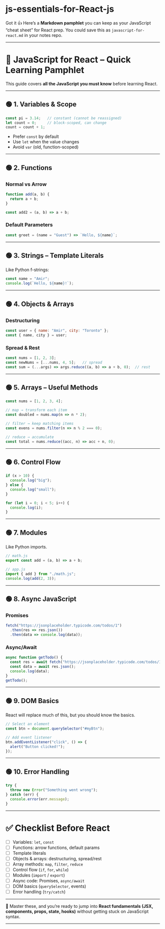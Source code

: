 # js-essentials-for-React-js

Got it 👍
Here’s a **Markdown pamphlet** you can keep as your JavaScript “cheat sheet” for React prep.
You could save this as `javascript-for-react.md` in your notes repo.

---

# 📘 JavaScript for React – Quick Learning Pamphlet

This guide covers **all the JavaScript you must know** before learning React.

---

## 🟢 1. Variables & Scope

```js
const pi = 3.14;   // constant (cannot be reassigned)
let count = 0;     // block-scoped, can change
count = count + 1;
```

* Prefer `const` by default
* Use `let` when the value changes
* Avoid `var` (old, function-scoped)

---

## 🟢 2. Functions

### Normal vs Arrow

```js
function add(a, b) {
  return a + b;
}

const add2 = (a, b) => a + b;
```

### Default Parameters

```js
const greet = (name = "Guest") => `Hello, ${name}`;
```

---

## 🟢 3. Strings – Template Literals

Like Python f-strings:

```js
const name = "Amir";
console.log(`Hello, ${name}!`);
```

---

## 🟢 4. Objects & Arrays

### Destructuring

```js
const user = { name: "Amir", city: "Toronto" };
const { name, city } = user;
```

### Spread & Rest

```js
const nums = [1, 2, 3];
const newNums = [...nums, 4, 5];   // spread
const sum = (...args) => args.reduce((a, b) => a + b, 0);  // rest
```

---

## 🟢 5. Arrays – Useful Methods

```js
const nums = [1, 2, 3, 4];

// map → transform each item
const doubled = nums.map(n => n * 2);

// filter → keep matching items
const evens = nums.filter(n => n % 2 === 0);

// reduce → accumulate
const total = nums.reduce((acc, n) => acc + n, 0);
```

---

## 🟢 6. Control Flow

```js
if (x > 10) {
  console.log("big");
} else {
  console.log("small");
}

for (let i = 0; i < 5; i++) {
  console.log(i);
}
```

---

## 🟢 7. Modules

Like Python imports.

```js
// math.js
export const add = (a, b) => a + b;

// app.js
import { add } from "./math.js";
console.log(add(2, 3));
```

---

## 🟢 8. Async JavaScript

### Promises

```js
fetch("https://jsonplaceholder.typicode.com/todos/1")
  .then(res => res.json())
  .then(data => console.log(data));
```

### Async/Await

```js
async function getTodo() {
  const res = await fetch("https://jsonplaceholder.typicode.com/todos/1");
  const data = await res.json();
  console.log(data);
}
getTodo();
```

---

## 🟢 9. DOM Basics

React will replace much of this, but you should know the basics.

```js
// Select an element
const btn = document.querySelector("#myBtn");

// Add event listener
btn.addEventListener("click", () => {
  alert("Button clicked!");
});
```

---

## 🟢 10. Error Handling

```js
try {
  throw new Error("Something went wrong");
} catch (err) {
  console.error(err.message);
}
```

---

# ✅ Checklist Before React

* [ ] Variables: `let`, `const`
* [ ] Functions: arrow functions, default params
* [ ] Template literals
* [ ] Objects & arrays: destructuring, spread/rest
* [ ] Array methods: `map`, `filter`, `reduce`
* [ ] Control flow (`if`, `for`, `while`)
* [ ] Modules (`import` / `export`)
* [ ] Async code: Promises, `async/await`
* [ ] DOM basics (`querySelector`, events)
* [ ] Error handling (`try/catch`)

---

📌 Master these, and you’re ready to jump into **React fundamentals (JSX, components, props, state, hooks)** without getting stuck on JavaScript syntax.

---
